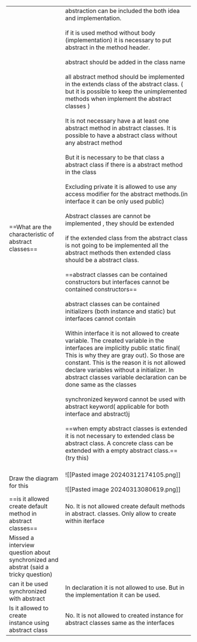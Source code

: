 
|                                                                                     |                                                                                                                                                                                                                                                                                                                                                                                                                                                                                                                                                                                                                                                                                                                                                                                                                                                                                                                                                                                                                                                                                                                                                                                                                                                                                                                                                                                                                                                                                                                                                                                                                                                                                                                                                                                                                                                                                                                                                                             |
| ----------------------------------------------------------------------------------- | --------------------------------------------------------------------------------------------------------------------------------------------------------------------------------------------------------------------------------------------------------------------------------------------------------------------------------------------------------------------------------------------------------------------------------------------------------------------------------------------------------------------------------------------------------------------------------------------------------------------------------------------------------------------------------------------------------------------------------------------------------------------------------------------------------------------------------------------------------------------------------------------------------------------------------------------------------------------------------------------------------------------------------------------------------------------------------------------------------------------------------------------------------------------------------------------------------------------------------------------------------------------------------------------------------------------------------------------------------------------------------------------------------------------------------------------------------------------------------------------------------------------------------------------------------------------------------------------------------------------------------------------------------------------------------------------------------------------------------------------------------------------------------------------------------------------------------------------------------------------------------------------------------------------------------------------------------------------------- |
| ==What are the <br>characteristic of <br>abstract classes==                         | abstraction can be included the both idea and implementation.<br><br>if it is used method without body (implementation) it is necessary to put abstract in the method header.<br><br>abstract should be  added in the class name<br><br>all abstract method should be implemented in the extends class of the abstract class. ( but it is possible to keep the unimplemented methods when implement the abstract classes )<br><br>It is not necessary have a at least one abstract method in abstract classes. It is possible to have a abstract class without any abstract method<br><br>But it is necessary to be that class a abstract class if there is a abstract method in the class<br><br>Excluding private it is allowed to  use any access modifier for the abstract methods.(in interface it can be only used public)<br><br>Abstract classes  are cannot be implemented , they should be extended<br><br>if the extended class from the abstract class is not going to be implemented all the abstract methods then extended class should be a abstract class.<br><br>==abstract classes can be contained constructors but interfaces cannot be contained constructors==<br><br>abstract classes can be contained initializers (both instance and static) but interfaces cannot contain<br><br>Within interface it is not allowed to create variable. The created variable in the interfaces are implicitly public static final( This is why they are gray out). So those are constant. This is the reason it is not allowed declare variables without a initializer. In abstract classes variable declaration can be done same as the classes <br><br>synchronized keyword cannot be used with abstract keyword( applicable for both interface and abstract)j<br><br>==when empty abstract classes is extended it is not necessary to extended class be abstract class. A concrete class can  be extended with a empty abstract class.==<br>(try this)<br><br> |
| Draw the diagram for this                                                           | ![[Pasted image 20240312174105.png]]<br><br>![[Pasted image 20240313080619.png]]                                                                                                                                                                                                                                                                                                                                                                                                                                                                                                                                                                                                                                                                                                                                                                                                                                                                                                                                                                                                                                                                                                                                                                                                                                                                                                                                                                                                                                                                                                                                                                                                                                                                                                                                                                                                                                                                                            |
| ==is it allowed create default method in<br>abstract classes==                      | No. It is not allowed create default methods in abstract. classes. Only allow to create within iterface                                                                                                                                                                                                                                                                                                                                                                                                                                                                                                                                                                                                                                                                                                                                                                                                                                                                                                                                                                                                                                                                                                                                                                                                                                                                                                                                                                                                                                                                                                                                                                                                                                                                                                                                                                                                                                                                     |
| Missed a interview question about synchronized and abstrat (said a tricky question) |                                                                                                                                                                                                                                                                                                                                                                                                                                                                                                                                                                                                                                                                                                                                                                                                                                                                                                                                                                                                                                                                                                                                                                                                                                                                                                                                                                                                                                                                                                                                                                                                                                                                                                                                                                                                                                                                                                                                                                             |
| can it be used synchronized with abstract                                           | In declaration it is not allowed to use. But in the implementation it can be used.                                                                                                                                                                                                                                                                                                                                                                                                                                                                                                                                                                                                                                                                                                                                                                                                                                                                                                                                                                                                                                                                                                                                                                                                                                                                                                                                                                                                                                                                                                                                                                                                                                                                                                                                                                                                                                                                                          |
| Is it allowed to create<br>instance using abstract class                            | No. It is not allowed to created instance for abstract classes same as the interfaces                                                                                                                                                                                                                                                                                                                                                                                                                                                                                                                                                                                                                                                                                                                                                                                                                                                                                                                                                                                                                                                                                                                                                                                                                                                                                                                                                                                                                                                                                                                                                                                                                                                                                                                                                                                                                                                                                       |
